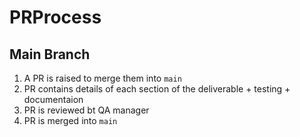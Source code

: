 # PRProcess
## Main Branch
1. A PR is raised to merge them into `main`
2. PR contains details of each section of the deliverable + testing + documentaion
3. PR is reviewed bt QA manager
4. PR is merged into `main`
